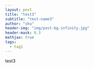 ```yaml
---
layout: post
title: "test3"
subtitle: "test-name3"
author: "shu"
header-img: "img/post-bg-infinity.jpg"
header-mask: 0.3
mathjax: true
tags:
  - tag1
---
```


test3

